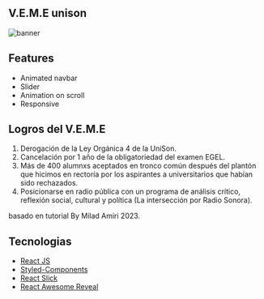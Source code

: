 
## V.E.M.E unison

<img src="https://res.cloudinary.com/dmskuffif/image/upload/v1679607307/Veme_ubgh4i.jpg" alt="banner"/>

## Features

- Animated navbar
- Slider
- Animation on scroll
- Responsive

## Logros del V.E.M.E

1. Derogación de la Ley Orgánica 4 de la UniSon.
2. Cancelación por 1 año de la obligatoriedad del examen EGEL.
3. Más de 400 alumnxs aceptados en tronco común después del plantón que hicimos en rectoría por los aspirantes a universitarios que habían sido rechazados.
4. Posicionarse en radio pública con un programa de análisis crítico, reflexión social, cultural y política (La intersección por Radio Sonora).

basado en tutorial  By Milad Amiri 2023.

## Tecnologias 

- [React JS](https://reactjs.org/docs/getting-started.html)
- [Styled-Components](https://styled-components.com)
- [React Slick](https://react-slick.neostack.com)
- [React Awesome Reveal](https://react-awesome-reveal.morello.dev/)
